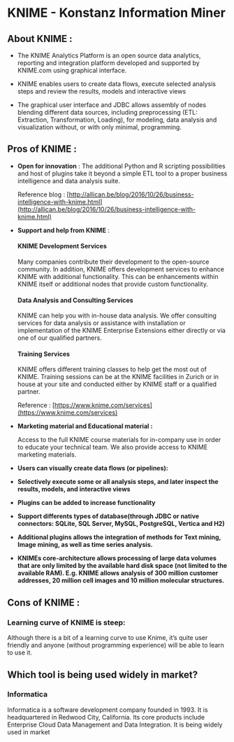 # KNIME -  Konstanz Information Miner

## About KNIME :
         
   - The KNIME Analytics Platform is an open source data analytics, reporting and integration platform developed and supported by KNIME.com using graphical interface.

   - KNIME enables users to create data flows, execute selected analysis steps and review the results, models and interactive views
   - The graphical user interface and JDBC allows assembly of nodes blending different data sources, including preprocessing (ETL: Extraction, Transformation, Loading), for modeling, data analysis and visualization without, or with only minimal, programming.

## Pros of KNIME :
              
- **Open for innovation**     : 
     The additional Python and R scripting possibilities and host of plugins take it beyond a simple ETL tool to a proper       business intelligence and data analysis suite. 

     Reference blog : [http://allican.be/blog/2016/10/26/business-intelligence-with-knime.html](http://allican.be/blog/2016/10/26/business-intelligence-with-knime.html)
    
- **Support and help from KNIME** :
  #### KNIME Development Services
  Many companies contribute their development to the open-source community. In addition, KNIME offers development services to enhance KNIME with additional functionality. This can be enhancements within KNIME itself or additional nodes that provide custom functionality. 
  #### Data Analysis and Consulting Services
  KNIME can help you with in-house data analysis. We offer consulting services for data analysis or assistance with installation or implementation of the KNIME Enterprise Extensions either directly or via one of our qualified partners.
  #### Training Services
  KNIME offers different training classes to help get the most out of KNIME. Training sessions can be at the KNIME facilities in Zurich or in house at your site and conducted either by KNIME staff or a qualified partner.

   Reference : [https://www.knime.com/services](https://www.knime.com/services)

- **Marketing material and Educational material :**  

    Access to the full KNIME course materials for in-company use in order to educate your technical team. We also provide access to KNIME marketing materials.

- **Users can visually create data flows (or pipelines):**

- **Selectively execute some or all analysis steps, and later inspect the results, models, and interactive views**

- **Plugins can be added to increase functionality**

- **Support differents types of database(through JDBC or native connectors: SQLite, SQL Server, MySQL, PostgreSQL, Vertica and H2)**

- **Additional plugins allows the integration of methods for Text mining, Image mining, as well as time series analysis.**

- **KNIMEs core-architecture allows processing of large data volumes that are only limited by the available hard disk space (not limited to the available RAM). E.g. KNIME allows analysis of 300 million customer addresses, 20 million cell images and 10 million molecular structures.**
    

## Cons of KNIME :

### Learning curve of KNIME is steep:
 Although there is a bit of a learning curve to use Knime, it’s quite user friendly and anyone (without programming experience) will be able to learn to use it.

## Which tool is being used widely in market?
### Informatica 
Informatica is a software development company founded in 1993. It is headquartered in Redwood City, California. Its core products include Enterprise Cloud Data Management and Data Integration. It is being widely used in market






